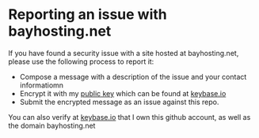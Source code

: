 # Reporting an issue with bayhosting.net
If you have found a security issue with a site hosted at bayhosting.net, please use the following process to report it:

- Compose a message with a description of the issue and your contact informatiomn
- Encrypt it with my [public key](https://keybase.io/ghostwheel/pgp_keys.asc) which can be found at [keybase.io](https://keybase.io/ghostwheel)
- Submit the encrypted message as an issue against this repo.

You can also verify at [keybase.io](https://keybase.io/ghostwheel) that I own this github account, as well as the domain bayhosting.net
